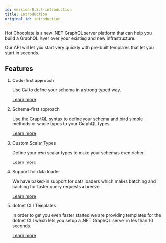 ```yaml
---
id: version-0.5.2-introduction
title: Introduction
original_id: introduction
---
```


Hot Chocolate is a new .NET GraphQL server platform that can help you build a GraphQL layer over your existing and new infrastructure.

Our API will let you start very quickly with pre-built templates that let you start in seconds.

## Features

1. Code-first approach

    Use C# to define your schema in a strong typed way.

    [Learn more](code-first.md)

1. Schema-first approach

    Use the GraphQL syntax to define your schema and bind simple methods or whole types to your GraphQL types.

    [Learn more](schema-first.md)

1. Custom Scalar Types

    Define your own scalar types to make your schemas even richer.

    [Learn more](custom-scalar-types.md)

1. Support for data loader

    We have baked-in support for data loaders which makes batching and caching for faster query requests a breeze.

    [Learn more](dataloaders.md)

1. dotnet CLI Templates

    In order to get you even faster started we are providing templates for the dotnet CLI which lets you setup a .NET GraphQL server in les than 10 seconds.

    [Learn more](dotnet-cli.md)
